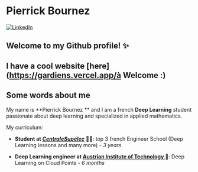 #  Pierrick Bournez 
[![LinkedIn](https://img.shields.io/badge/My_LinkedIn-blue?style=for-the-badge&logo=linkedin&logoColor=white)]([https://www.linkedin.com/in/valentingoldite](https://www.linkedin.com/in/pierrick-bournez/?originalSubdomain=fr))


## Welcome to my Github profile! ✨
I have a cool website [here](https://gardiens.vercel.app/à
Welcome :) 
---

## Some words about me

My name is **Pierrick Bournez ** and I am a french **Deep Learning** student passionate about deep learning and specialized in applied mathematics. 

My curriculum:

- **Student at [*CentraleSupélec*](https://www.centralesupelec.fr/)** :man_student:: top 3 french Engineer School (Deep Learning lessons and many more) - *3 years*

- **Deep Learning engineer at [Austrian Institute of Technology ]([https://www.sysnav.fr/](https://www.ait.ac.at/en/))** 🧭: Deep Learning on Cloud Points  - *6 months*

